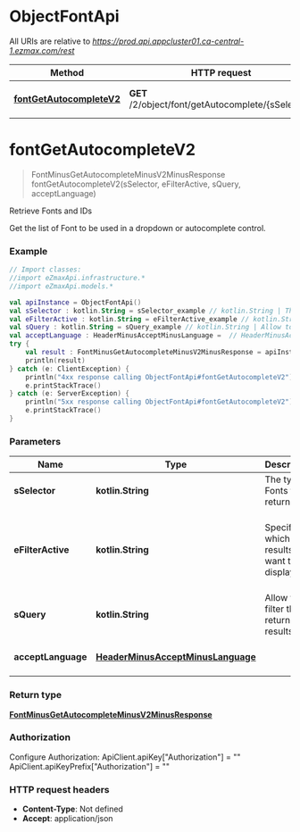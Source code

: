 # ObjectFontApi

All URIs are relative to *https://prod.api.appcluster01.ca-central-1.ezmax.com/rest*

Method | HTTP request | Description
------------- | ------------- | -------------
[**fontGetAutocompleteV2**](ObjectFontApi.md#fontGetAutocompleteV2) | **GET** /2/object/font/getAutocomplete/{sSelector} | Retrieve Fonts and IDs


<a id="fontGetAutocompleteV2"></a>
# **fontGetAutocompleteV2**
> FontMinusGetAutocompleteMinusV2MinusResponse fontGetAutocompleteV2(sSelector, eFilterActive, sQuery, acceptLanguage)

Retrieve Fonts and IDs

Get the list of Font to be used in a dropdown or autocomplete control.

### Example
```kotlin
// Import classes:
//import eZmaxApi.infrastructure.*
//import eZmaxApi.models.*

val apiInstance = ObjectFontApi()
val sSelector : kotlin.String = sSelector_example // kotlin.String | The type of Fonts to return
val eFilterActive : kotlin.String = eFilterActive_example // kotlin.String | Specify which results we want to display.
val sQuery : kotlin.String = sQuery_example // kotlin.String | Allow to filter the returned results
val acceptLanguage : HeaderMinusAcceptMinusLanguage =  // HeaderMinusAcceptMinusLanguage | 
try {
    val result : FontMinusGetAutocompleteMinusV2MinusResponse = apiInstance.fontGetAutocompleteV2(sSelector, eFilterActive, sQuery, acceptLanguage)
    println(result)
} catch (e: ClientException) {
    println("4xx response calling ObjectFontApi#fontGetAutocompleteV2")
    e.printStackTrace()
} catch (e: ServerException) {
    println("5xx response calling ObjectFontApi#fontGetAutocompleteV2")
    e.printStackTrace()
}
```

### Parameters

Name | Type | Description  | Notes
------------- | ------------- | ------------- | -------------
 **sSelector** | **kotlin.String**| The type of Fonts to return | [enum: All]
 **eFilterActive** | **kotlin.String**| Specify which results we want to display. | [optional] [default to Active] [enum: All, Active, Inactive]
 **sQuery** | **kotlin.String**| Allow to filter the returned results | [optional]
 **acceptLanguage** | [**HeaderMinusAcceptMinusLanguage**](.md)|  | [optional] [enum: *, en, fr]

### Return type

[**FontMinusGetAutocompleteMinusV2MinusResponse**](FontMinusGetAutocompleteMinusV2MinusResponse.md)

### Authorization


Configure Authorization:
    ApiClient.apiKey["Authorization"] = ""
    ApiClient.apiKeyPrefix["Authorization"] = ""

### HTTP request headers

 - **Content-Type**: Not defined
 - **Accept**: application/json

